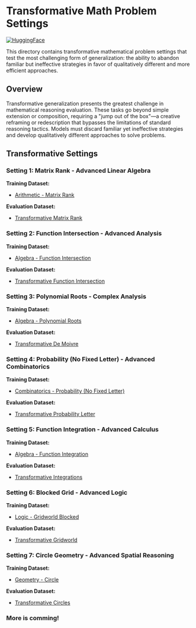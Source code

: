 # Transformative Math Problem Settings
[![HuggingFace](https://img.shields.io/badge/🤗%20HuggingFace-Datasets-yellow)](https://huggingface.co/datasets/sunyiyou/math-transformative)

This directory contains transformative mathematical problem settings that test the most challenging form of generalization: the ability to abandon familiar but ineffective strategies in favor of qualitatively different and more efficient approaches.

## Overview

Transformative generalization presents the greatest challenge in mathematical reasoning evaluation. These tasks go beyond simple extension or composition, requiring a "jump out of the box"—a creative reframing or redescription that bypasses the limitations of standard reasoning tactics. Models must discard familiar yet ineffective strategies and develop qualitatively different approaches to solve problems.

## Transformative Settings

### Setting 1: Matrix Rank - Advanced Linear Algebra

**Training Dataset:**
- [Arithmetic - Matrix Rank](https://huggingface.co/datasets/sunyiyou/math_arithmetic_matrix_rank_7B_train)

**Evaluation Dataset:**
- [Transformative Matrix Rank](https://huggingface.co/datasets/sunyiyou/math_trans_matrix_rank)

### Setting 2: Function Intersection - Advanced Analysis

**Training Dataset:**
- [Algebra - Function Intersection](https://huggingface.co/datasets/sunyiyou/math_algebra_func_intersection_train)

**Evaluation Dataset:**
- [Transformative Function Intersection](https://huggingface.co/datasets/sunyiyou/math_trans_func_intersection)

### Setting 3: Polynomial Roots - Complex Analysis

**Training Dataset:**
- [Algebra - Polynomial Roots](https://huggingface.co/datasets/sunyiyou/math_algebra_polynomial_roots_7B_train)

**Evaluation Dataset:**
- [Transformative De Moivre](https://huggingface.co/datasets/sunyiyou/math_trans_de_moivre)

### Setting 4: Probability (No Fixed Letter) - Advanced Combinatorics

**Training Dataset:**
- [Combinatorics - Probability (No Fixed Letter)](https://huggingface.co/datasets/sunyiyou/math_combinatory_probability_no-specific-letter-fixed_7B_train)

**Evaluation Dataset:**
- [Transformative Probability Letter](https://huggingface.co/datasets/sunyiyou/math_trans_prob_letter)

### Setting 5: Function Integration - Advanced Calculus

**Training Dataset:**
- [Algebra - Function Integration](https://huggingface.co/datasets/sunyiyou/math_algebra_func_integral_train)

**Evaluation Dataset:**
- [Transformative Integrations](https://huggingface.co/datasets/sunyiyou/math_trans_integrations)

### Setting 6: Blocked Grid - Advanced Logic

**Training Dataset:**
- [Logic - Gridworld Blocked](https://huggingface.co/datasets/sunyiyou/math_logic_gridworld_blocked_7B_train)

**Evaluation Dataset:**
- [Transformative Gridworld](https://huggingface.co/datasets/sunyiyou/math_trans_gridworld)

### Setting 7: Circle Geometry - Advanced Spatial Reasoning

**Training Dataset:**
- [Geometry - Circle](https://huggingface.co/datasets/sunyiyou/math_geometry_circle_7B_train)

**Evaluation Dataset:**
- [Transformative Circles](https://huggingface.co/datasets/sunyiyou/math_trans_circles)

### More is comming!